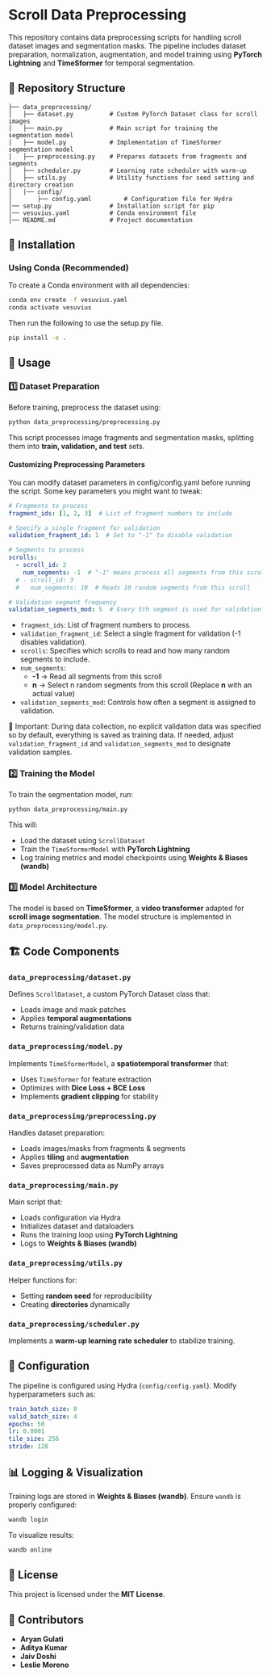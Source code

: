 # Scroll Data Preprocessing

This repository contains data preprocessing scripts for handling scroll dataset images and segmentation masks. The pipeline includes dataset preparation, normalization, augmentation, and model training using **PyTorch Lightning** and **TimeSformer** for temporal segmentation.

## 📂 Repository Structure

```
├── data_preprocessing/
│   ├── dataset.py          # Custom PyTorch Dataset class for scroll images
│   ├── main.py             # Main script for training the segmentation model
│   ├── model.py            # Implementation of TimeSformer segmentation model
│   ├── preprocessing.py    # Prepares datasets from fragments and segments
│   ├── scheduler.py        # Learning rate scheduler with warm-up
│   ├── utils.py            # Utility functions for seed setting and directory creation
│   |── config/
│       ├── config.yaml         # Configuration file for Hydra
│── setup.py                # Installation script for pip
│── vesuvius.yaml           # Conda environment file
│── README.md               # Project documentation
```

## 🔧 Installation

### Using Conda (Recommended)
To create a Conda environment with all dependencies:

```bash
conda env create -f vesuvius.yaml
conda activate vesuvius
```
Then run the following to use the setup.py file.

```bash
pip install -e .
```

## 🚀 Usage

### 1️⃣ Dataset Preparation
Before training, preprocess the dataset using:

```bash
python data_preprocessing/preprocessing.py
```

This script processes image fragments and segmentation masks, splitting them into **train, validation, and test** sets.

#### Customizing Preprocessing Parameters
You can modify dataset parameters in config/config.yaml before running the script. Some key parameters you might want to tweak:

```yaml
# Fragments to process
fragment_ids: [1, 2, 3]  # List of fragment numbers to include

# Specify a single fragment for validation
validation_fragment_id: 1  # Set to "-1" to disable validation

# Segments to process
scrolls:
  - scroll_id: 2
    num_segments: -1  # "-1" means process all segments from this scroll
  # - scroll_id: 3
  #   num_segments: 10  # Reads 10 random segments from this scroll

# Validation segment frequency
validation_segments_mod: 5  # Every 5th segment is used for validation (set "-1" to disable)

```

- `fragment_ids`: List of fragment numbers to process.
- `validation_fragment_id`: Select a single fragment for validation (-1 disables validation).
- `scrolls`: Specifies which scrolls to read and how many random segments to include.
- `num_segments`:
    - **-1** → Read all segments from this scroll
    - **n** → Select n random segments from this scroll (Replace **n** with an actual value)
- `validation_segments_mod`: Controls how often a segment is assigned to validation.


🚨 Important: During data collection, no explicit validation data was specified so by default, everything is saved as training data. If needed, adjust `validation_fragment_id` and `validation_segments_mod` to designate validation samples.


### 2️⃣ Training the Model
To train the segmentation model, run:

```bash
python data_preprocessing/main.py
```

This will:
- Load the dataset using `ScrollDataset`
- Train the `TimeSformerModel` with **PyTorch Lightning**
- Log training metrics and model checkpoints using **Weights & Biases (wandb)**

### 3️⃣ Model Architecture
The model is based on **TimeSformer**, a **video transformer** adapted for **scroll image segmentation**. The model structure is implemented in `data_preprocessing/model.py`.

## 🏗️ Code Components

### `data_preprocessing/dataset.py`
Defines `ScrollDataset`, a custom PyTorch Dataset class that:
- Loads image and mask patches
- Applies **temporal augmentations**
- Returns training/validation data

### `data_preprocessing/model.py`
Implements `TimeSformerModel`, a **spatiotemporal transformer** that:
- Uses `TimeSformer` for feature extraction
- Optimizes with **Dice Loss + BCE Loss**
- Implements **gradient clipping** for stability

### `data_preprocessing/preprocessing.py`
Handles dataset preparation:
- Loads images/masks from fragments & segments
- Applies **tiling** and **augmentation**
- Saves preprocessed data as NumPy arrays

### `data_preprocessing/main.py`
Main script that:
- Loads configuration via Hydra
- Initializes dataset and dataloaders
- Runs the training loop using **PyTorch Lightning**
- Logs to **Weights & Biases (wandb)**

### `data_preprocessing/utils.py`
Helper functions for:
- Setting **random seed** for reproducibility
- Creating **directories** dynamically

### `data_preprocessing/scheduler.py`
Implements a **warm-up learning rate scheduler** to stabilize training.

## 📝 Configuration
The pipeline is configured using Hydra (`config/config.yaml`). Modify hyperparameters such as:

```yaml
train_batch_size: 8
valid_batch_size: 4
epochs: 50
lr: 0.0001
tile_size: 256
stride: 128
```

## 📊 Logging & Visualization
Training logs are stored in **Weights & Biases (wandb)**. Ensure `wandb` is properly configured:

```bash
wandb login
```

To visualize results:

```bash
wandb online
```

## 📜 License
This project is licensed under the **MIT License**.

## 👥 Contributors
- **Aryan Gulati**
- **Aditya Kumar**
- **Jaiv Doshi**
- **Leslie Moreno**
